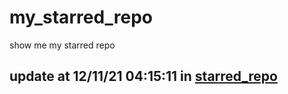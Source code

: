 # my_starred_repo
show me my starred repo

update at 12/11/21 04:15:11 in [starred_repo](./index.html)
---

